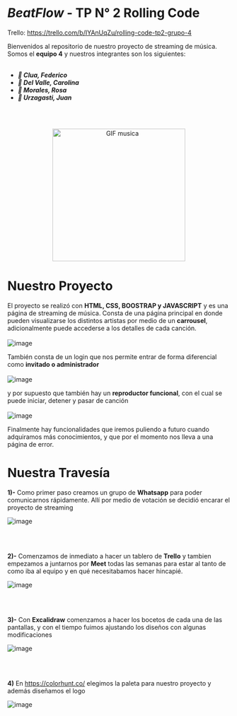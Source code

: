 # **_BeatFlow_** - TP N° 2 Rolling Code
Trello: https://trello.com/b/IYAnUqZu/rolling-code-tp2-grupo-4

Bienvenidos al repositorio de nuestro proyecto de streaming de música. Somos el **equipo 4** y nuestros integrantes son los siguientes:
<br>
<br>

- ***🎵 Clua, Federico***
- ***🎵 Del Valle, Carolina***
- ***🎵 Morales, Rosa***
- ***🎵 Urzagasti, Juan***
<br>
<br>
<p align="center">
  <img src="https://media.giphy.com/media/FAcgzV1pXYcykAxSRO/giphy.gif" alt="GIF musica" width="300">
</p>

  # Nuestro Proyecto

  El proyecto  se realizó con **HTML, CSS, BOOSTRAP y JAVASCRIPT** y es una página de streaming de música. Consta de una página principal en donde pueden visualizarse los distintos artistas por medio de un **carrousel**, adicionalmente puede accederse a los detalles de cada canción.
<br>
<br>
  ![image](https://github.com/federicojclua/tp2-rolling-code/assets/156377897/a89cedd9-2618-44a3-b05f-9ea80e120a63)

  También consta de un login que nos permite entrar de forma diferencial como **invitado o administrador**
<br>
<br>
  ![image](https://github.com/federicojclua/tp2-rolling-code/assets/156377897/9d833d24-e975-4d00-999f-e71d48b3e648)


  y por supuesto que también hay un **reproductor funcional**, con el cual se puede iniciar, detener y pasar de canción
<br>
<br>
  ![image](https://github.com/federicojclua/tp2-rolling-code/assets/156377897/f5e20395-493e-415e-8feb-503042b608b0)

  Finalmente hay funcionalidades que iremos puliendo a futuro cuando adquiramos más conocimientos, y que por el momento nos lleva a una página de error.

  
# Nuestra Travesía
**1)-** Como primer paso creamos un grupo de **Whatsapp** para poder comunicarnos rápidamente. Allí por medio de votación se decidió encarar el proyecto de streaming

  ![image](https://github.com/federicojclua/tp2-rolling-code/assets/156377897/26aa093d-a6a6-4a45-accf-e945accea7f1)
  
<br>
<br>

**2)-** Comenzamos de inmediato a hacer un tablero de **Trello** y tambien empezamos a juntarnos por **Meet** todas las semanas para estar al tanto de como iba al equipo y en qué necesitabamos hacer hincapié.


  ![image](https://github.com/federicojclua/tp2-rolling-code/assets/156377897/352baacf-2a8e-41ef-a3df-b6fffdc0fd8f)
  
<br>
<br>

 **3)-** Con **Excalidraw** comenzamos a hacer los bocetos de cada una de las pantallas, y con el tiempo fuimos ajustando los diseños con algunas modificaciones
 

  ![image](https://github.com/federicojclua/tp2-rolling-code/assets/156377897/f9570167-1005-4e2d-a6df-6fe7bbe38774)
  
<br>
<br>

  **4)** En https://colorhunt.co/ elegimos la paleta para nuestro proyecto y además diseñamos el logo
  

  ![image](https://github.com/federicojclua/tp2-rolling-code/assets/156377897/cfabff7b-7ad1-476b-94bd-64b6fd115e36)
<br>
<br>








